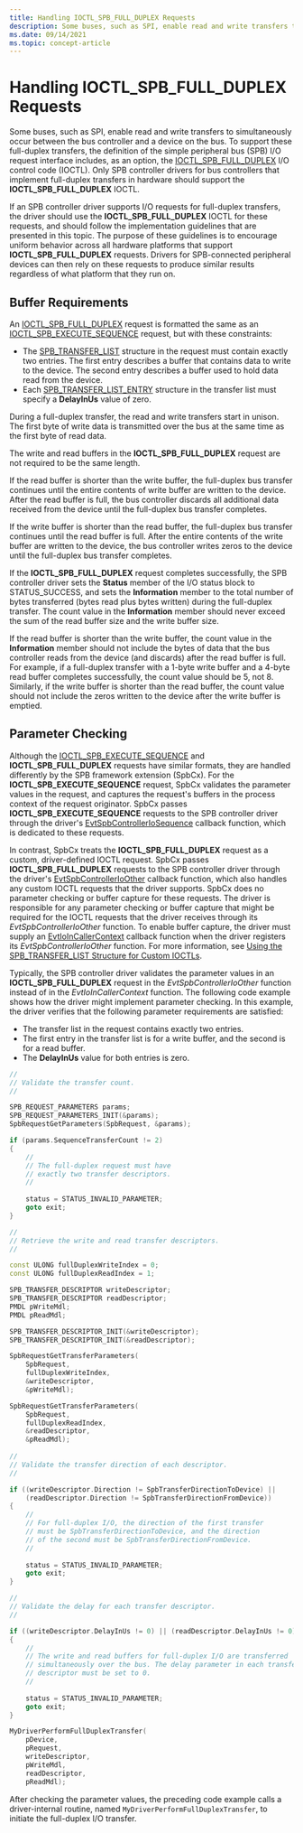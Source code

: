 ```yaml
---
title: Handling IOCTL_SPB_FULL_DUPLEX Requests
description: Some buses, such as SPI, enable read and write transfers to simultaneously occur between the bus controller and a device on the bus.
ms.date: 09/14/2021
ms.topic: concept-article
---
```


# Handling IOCTL_SPB_FULL_DUPLEX Requests

Some buses, such as SPI, enable read and write transfers to simultaneously occur between the bus controller and a device on the bus. To support these full-duplex transfers, the definition of the simple peripheral bus (SPB) I/O request interface includes, as an option, the [IOCTL_SPB_FULL_DUPLEX](./spb-ioctls.md#ioctl_spb_full_duplex-control-code) I/O control code (IOCTL). Only SPB controller drivers for bus controllers that implement full-duplex transfers in hardware should support the **IOCTL_SPB_FULL_DUPLEX** IOCTL.

If an SPB controller driver supports I/O requests for full-duplex transfers, the driver should use the **IOCTL_SPB_FULL_DUPLEX** IOCTL for these requests, and should follow the implementation guidelines that are presented in this topic. The purpose of these guidelines is to encourage uniform behavior across all hardware platforms that support **IOCTL_SPB_FULL_DUPLEX** requests. Drivers for SPB-connected peripheral devices can then rely on these requests to produce similar results regardless of what platform that they run on.

## Buffer Requirements

An [IOCTL_SPB_FULL_DUPLEX](./spb-ioctls.md#ioctl_spb_full_duplex-control-code) request is formatted the same as an [IOCTL_SPB_EXECUTE_SEQUENCE](./spb-ioctls.md#ioctl_spb_execute_sequence-control-code) request, but with these constraints:

* The [SPB_TRANSFER_LIST](/windows-hardware/drivers/ddi/spb/ns-spb-spb_transfer_list) structure in the request must contain exactly two entries. The first entry describes a buffer that contains data to write to the device. The second entry describes a buffer used to hold data read from the device.
* Each [SPB_TRANSFER_LIST_ENTRY](/windows-hardware/drivers/ddi/spb/ns-spb-spb_transfer_list_entry) structure in the transfer list must specify a **DelayInUs** value of zero.

During a full-duplex transfer, the read and write transfers start in unison. The first byte of write data is transmitted over the bus at the same time as the first byte of read data.

The write and read buffers in the **IOCTL_SPB_FULL_DUPLEX** request are not required to be the same length.

If the read buffer is shorter than the write buffer, the full-duplex bus transfer continues until the entire contents of write buffer are written to the device. After the read buffer is full, the bus controller discards all additional data received from the device until the full-duplex bus transfer completes.

If the write buffer is shorter than the read buffer, the full-duplex bus transfer continues until the read buffer is full. After the entire contents of the write buffer are written to the device, the bus controller writes zeros to the device until the full-duplex bus transfer completes.

If the **IOCTL_SPB_FULL_DUPLEX** request completes successfully, the SPB controller driver sets the **Status** member of the I/O status block to STATUS_SUCCESS, and sets the **Information** member to the total number of bytes transferred (bytes read plus bytes written) during the full-duplex transfer. The count value in the **Information** member should never exceed the sum of the read buffer size and the write buffer size.

If the read buffer is shorter than the write buffer, the count value in the **Information** member should not include the bytes of data that the bus controller reads from the device (and discards) after the read buffer is full. For example, if a full-duplex transfer with a 1-byte write buffer and a 4-byte read buffer completes successfully, the count value should be 5, not 8. Similarly, if the write buffer is shorter than the read buffer, the count value should not include the zeros written to the device after the write buffer is emptied.

## Parameter Checking

Although the [IOCTL_SPB_EXECUTE_SEQUENCE](./spb-ioctls.md#ioctl_spb_execute_sequence-control-code) and **IOCTL_SPB_FULL_DUPLEX** requests have similar formats, they are handled differently by the SPB framework extension (SpbCx). For the **IOCTL_SPB_EXECUTE_SEQUENCE** request, SpbCx validates the parameter values in the request, and captures the request's buffers in the process context of the request originator. SpbCx passes **IOCTL_SPB_EXECUTE_SEQUENCE** requests to the SPB controller driver through the driver's [EvtSpbControllerIoSequence](/windows-hardware/drivers/ddi/spbcx/nc-spbcx-evt_spb_controller_sequence) callback function, which is dedicated to these requests.

In contrast, SpbCx treats the **IOCTL_SPB_FULL_DUPLEX** request as a custom, driver-defined IOCTL request. SpbCx passes **IOCTL_SPB_FULL_DUPLEX** requests to the SPB controller driver through the driver's [EvtSpbControllerIoOther](/windows-hardware/drivers/ddi/spbcx/nc-spbcx-evt_spb_controller_other) callback function, which also handles any custom IOCTL requests that the driver supports. SpbCx does no parameter checking or buffer capture for these requests. The driver is responsible for any parameter checking or buffer capture that might be required for the IOCTL requests that the driver receives through its *EvtSpbControllerIoOther* function. To enable buffer capture, the driver must supply an [EvtIoInCallerContext](/windows-hardware/drivers/ddi/wdfdevice/nc-wdfdevice-evt_wdf_io_in_caller_context) callback function when the driver registers its *EvtSpbControllerIoOther* function. For more information, see [Using the SPB_TRANSFER_LIST Structure for Custom IOCTLs](./using-the-spb-transfer-list-structure.md).

Typically, the SPB controller driver validates the parameter values in an **IOCTL_SPB_FULL_DUPLEX** request in the *EvtSpbControllerIoOther* function instead of in the *EvtIoInCallerContext* function. The following code example shows how the driver might implement parameter checking. In this example, the driver verifies that the following parameter requirements are satisfied:

* The transfer list in the request contains exactly two entries.
* The first entry in the transfer list is for a write buffer, and the second is for a read buffer.
* The **DelayInUs** value for both entries is zero.

```cpp
//
// Validate the transfer count.
//

SPB_REQUEST_PARAMETERS params;
SPB_REQUEST_PARAMETERS_INIT(&params);
SpbRequestGetParameters(SpbRequest, &params);

if (params.SequenceTransferCount != 2)
{
    //
    // The full-duplex request must have 
    // exactly two transfer descriptors.
    //
    
    status = STATUS_INVALID_PARAMETER;        
    goto exit;
}

//
// Retrieve the write and read transfer descriptors.
//

const ULONG fullDuplexWriteIndex = 0;
const ULONG fullDuplexReadIndex = 1;

SPB_TRANSFER_DESCRIPTOR writeDescriptor;
SPB_TRANSFER_DESCRIPTOR readDescriptor;
PMDL pWriteMdl;
PMDL pReadMdl;

SPB_TRANSFER_DESCRIPTOR_INIT(&writeDescriptor);
SPB_TRANSFER_DESCRIPTOR_INIT(&readDescriptor);

SpbRequestGetTransferParameters(
    SpbRequest, 
    fullDuplexWriteIndex, 
    &writeDescriptor,
    &pWriteMdl);

SpbRequestGetTransferParameters(
    SpbRequest, 
    fullDuplexReadIndex, 
    &readDescriptor,
    &pReadMdl);
    
//
// Validate the transfer direction of each descriptor.
//

if ((writeDescriptor.Direction != SpbTransferDirectionToDevice) ||
    (readDescriptor.Direction != SpbTransferDirectionFromDevice))
{
    //
    // For full-duplex I/O, the direction of the first transfer
    // must be SpbTransferDirectionToDevice, and the direction
    // of the second must be SpbTransferDirectionFromDevice.
    //
    
    status = STATUS_INVALID_PARAMETER;
    goto exit;
}

//
// Validate the delay for each transfer descriptor.
//

if ((writeDescriptor.DelayInUs != 0) || (readDescriptor.DelayInUs != 0))
{
    //
    // The write and read buffers for full-duplex I/O are transferred
    // simultaneously over the bus. The delay parameter in each transfer
    // descriptor must be set to 0.
    //
    
    status = STATUS_INVALID_PARAMETER;
    goto exit;
}

MyDriverPerformFullDuplexTransfer(
    pDevice, 
    pRequest,
    writeDescriptor,
    pWriteMdl,
    readDescriptor,
    pReadMdl);
```

After checking the parameter values, the preceding code example calls a driver-internal routine, named `MyDriverPerformFullDuplexTransfer`, to initiate the full-duplex I/O transfer.
